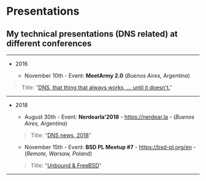 # Presentations
## My technical presentations (DNS related) at different conferences

---
* 2016

  - November 10th - Event: **MeetArmy 2.0** (*Buenos Aires, Argentina*)

> Title: "[DNS, that thing that always works, ... until it doesn't.](https://github.com/pcarboni/Presentations/blob/master/DNS/meet_army_2_0/README.md)"

---
* 2018

  - August 30th - Event: **Nerdearla'2018** - https://nerdear.la - (*Buenos Aires, Argentina*)

  > Title: "[DNS news, 2018](https://github.com/pcarboni/Presentations/blob/master/DNS/nerdear_la_2018/README.md)"

  - November 15th - Event: **BSD PL Meetup #7** - https://bsd-pl.org/en - (*Remote, Warsaw, Poland*)

  > Title: "[Unbound & FreeBSD](https://github.com/pcarboni/Presentations/blob/master/DNS/bsd_pl_meetup_Nov15th_2018/README.md)"

---
